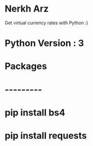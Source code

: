 # Nerkh Arz

Get virtual currency rates with Python :)

# Python Version : 3
# Packages 
# ---------
#   pip install bs4
#   pip install requests
